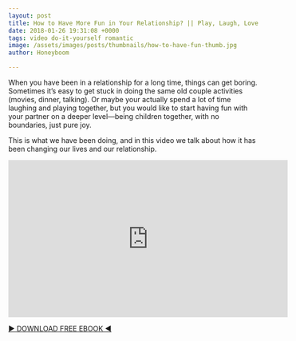 ```yaml
---
layout: post
title: How to Have More Fun in Your Relationship? || Play, Laugh, Love
date: 2018-01-26 19:31:08 +0000
tags: video do-it-yourself romantic
image: /assets/images/posts/thumbnails/how-to-have-fun-thumb.jpg
author: Honeyboom

---
```

When you have been in a relationship for a long time, things can get boring. Sometimes it’s easy to get stuck in doing the same old couple activities (movies, dinner, talking). Or maybe your actually spend a lot of time laughing and playing together, but you would like to start having fun with your partner on a deeper level—being children together, with no boundaries, just pure joy.

This is what we have been doing, and in this video we talk about how it has been changing our lives and our relationship.

<div class="video-container"><iframe width="560" height="315" src="https://www.youtube.com/embed/rtTR5DKsFsQ" frameborder="0" allow="autoplay; encrypted-media" allowfullscreen></iframe></div>

[► DOWNLOAD FREE EBOOK ◄](https://tinyletter.com/honeyboom)
